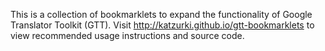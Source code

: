 This is a collection of bookmarklets to expand the functionality of Google Translator Toolkit (GTT). Visit http://katzurki.github.io/gtt-bookmarklets to view recommended usage instructions and source code.



